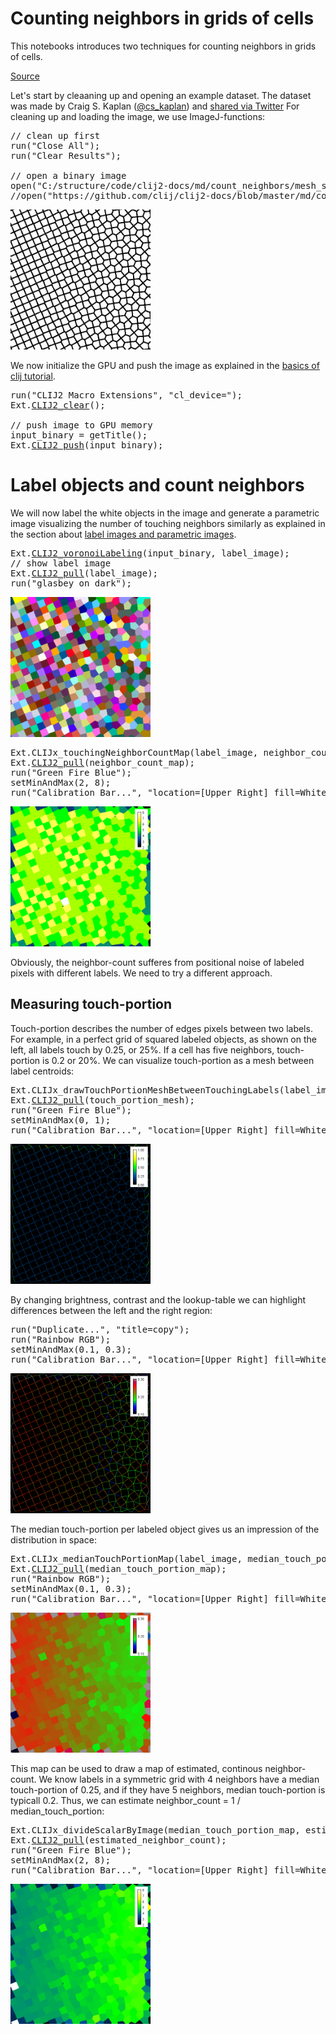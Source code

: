 

# Counting neighbors in grids of cells

This notebooks introduces two techniques for counting neighbors in grids of cells.

[Source](https://github.com/clij/clij2-docs/tree/master/src/main/macro/count_neighbors.ijm)

Let's start by cleaaning up and opening an example dataset. 
The dataset was made by Craig S. Kaplan ([@cs_kaplan](https://twitter.com/cs_kaplan)) and [shared via Twitter](https://twitter.com/cs_kaplan/status/1359945996806029321?s=20)
For cleaning up and loading the image, we use ImageJ-functions:

<pre class="highlight">
// clean up first
run("Close All");
run("Clear Results");

// open a binary image
open("C:/structure/code/clij2-docs/md/count_neighbors/mesh_sim_from_cs_kaplan.tif");
//open("https://github.com/clij/clij2-docs/blob/master/md/count_neighbors/mesh_sim_from_cs_kaplan.tif?raw=true");
</pre>
<a href="image_1614450593399.png"><img src="image_1614450593399.png" width="224" alt="mesh_sim_from_cs_kaplan.tif"/></a>

We now initialize the GPU and push the image as explained in the [basics of clij tutorial](https://clij.github.io/clij2-docs/md/basics/).

<pre class="highlight">
run("CLIJ2 Macro Extensions", "cl_device=");
Ext.<a href="https://clij.github.io/clij2-docs/reference_clear">CLIJ2_clear</a>();

// push image to GPU memory
input_binary = getTitle();
Ext.<a href="https://clij.github.io/clij2-docs/reference_push">CLIJ2_push</a>(input_binary);
</pre>

# Label objects and count neighbors
We will now label the white objects in the image and generate a parametric image visualizing the number of touching neighbors similarly as explained in the section about [label images and parametric images](https://clij.github.io/clij2-docs/md/image_types/).

<pre class="highlight">
Ext.<a href="https://clij.github.io/clij2-docs/reference_voronoiLabeling">CLIJ2_voronoiLabeling</a>(input_binary, label_image);
// show label image
Ext.<a href="https://clij.github.io/clij2-docs/reference_pull">CLIJ2_pull</a>(label_image);
run("glasbey_on_dark");
</pre>
<a href="image_1614450593789.png"><img src="image_1614450593789.png" width="224" alt="CLIJ2_voronoiLabeling_result37"/></a>


<pre class="highlight">
Ext.CLIJx_touchingNeighborCountMap(label_image, neighbor_count_map);
Ext.<a href="https://clij.github.io/clij2-docs/reference_pull">CLIJ2_pull</a>(neighbor_count_map);
run("Green Fire Blue");
setMinAndMax(2, 8);
run("Calibration Bar...", "location=[Upper Right] fill=White label=Black number=7 decimal=0 font=12 zoom=1 overlay");
</pre>
<a href="image_1614450593897.png"><img src="image_1614450593897.png" width="224" alt="CLIJx_touchingNeighborCountMap_result38"/></a>

Obviously, the neighbor-count sufferes from positional noise of labeled pixels with different labels.
We need to try a different approach.

## Measuring touch-portion
Touch-portion describes the number of edges pixels between two labels. 
For example, in a perfect grid of squared labeled objects, as shown on the left, all labels touch by 0.25, or 25%.
If a cell has five neighbors, touch-portion is 0.2 or 20%. 
We can visualize touch-portion as a mesh between label centroids:

<pre class="highlight">
Ext.CLIJx_drawTouchPortionMeshBetweenTouchingLabels(label_image, touch_portion_mesh);
Ext.<a href="https://clij.github.io/clij2-docs/reference_pull">CLIJ2_pull</a>(touch_portion_mesh);
run("Green Fire Blue");
setMinAndMax(0, 1);
run("Calibration Bar...", "location=[Upper Right] fill=White label=Black number=5 decimal=2 font=12 zoom=1 overlay");
</pre>
<a href="image_1614450594094.png"><img src="image_1614450594094.png" width="224" alt="CLIJx_drawTouchPortionMeshBetweenTouchingLabels_result39"/></a>

By changing brightness, contrast and the lookup-table we can highlight differences between the left and the right region: 

<pre class="highlight">
run("Duplicate...", "title=copy");
run("Rainbow RGB");
setMinAndMax(0.1, 0.3);
run("Calibration Bar...", "location=[Upper Right] fill=White label=Black number=3 decimal=2 font=12 zoom=1 overlay");
</pre>
<a href="image_1614450594262.png"><img src="image_1614450594262.png" width="224" alt="copy"/></a>

The median touch-portion per labeled object gives us an impression of the distribution in space:

<pre class="highlight">
Ext.CLIJx_medianTouchPortionMap(label_image, median_touch_portion_map);
Ext.<a href="https://clij.github.io/clij2-docs/reference_pull">CLIJ2_pull</a>(median_touch_portion_map);
run("Rainbow RGB");
setMinAndMax(0.1, 0.3);
run("Calibration Bar...", "location=[Upper Right] fill=White label=Black number=3 decimal=2 font=12 zoom=1 overlay");
</pre>
<a href="image_1614450594412.png"><img src="image_1614450594412.png" width="224" alt="CLIJx_medianTouchPortionMap_result40"/></a>

This map can be used to draw a map of estimated, continous neighbor-count. 
We know labels in a symmetric grid with 4 neighbors have a median touch-portion of 0.25, and if they have 5 neighbors, median touch-portion is typicall 0.2.
Thus, we can estimate neighbor_count = 1 / median_touch_portion:

<pre class="highlight">
Ext.CLIJx_divideScalarByImage(median_touch_portion_map, estimated_neighbor_count, 1.0);
Ext.<a href="https://clij.github.io/clij2-docs/reference_pull">CLIJ2_pull</a>(estimated_neighbor_count);
run("Green Fire Blue");
setMinAndMax(2, 8);
run("Calibration Bar...", "location=[Upper Right] fill=White label=Black number=7 decimal=0 font=12 zoom=1 overlay");
</pre>
<a href="image_1614450594504.png"><img src="image_1614450594504.png" width="224" alt="CLIJx_divideScalarByImage_result41"/></a>




